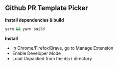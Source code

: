 ## Github PR Template Picker

**Install dependencies & build**
```bash
yarn && yarn build
```

**Install**

- In Chrome/Firefox/Brave, go to Manage Extension
- Enable Developer Mode
- Load Unpacked from the `dist` directory

